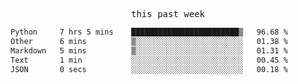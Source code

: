 

<p align="center"><samp>this past week</samp></p>
<!--START_SECTION:waka-->

```txt
Python     7 hrs 5 mins    ████████████████████████▒   96.68 %
Other      6 mins          ▒░░░░░░░░░░░░░░░░░░░░░░░░   01.38 %
Markdown   5 mins          ▒░░░░░░░░░░░░░░░░░░░░░░░░   01.31 %
Text       1 min           ░░░░░░░░░░░░░░░░░░░░░░░░░   00.45 %
JSON       0 secs          ░░░░░░░░░░░░░░░░░░░░░░░░░   00.18 %
```

<!--END_SECTION:waka-->


